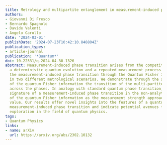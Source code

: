 ```yaml
---
title: Metrology and multipartite entanglement in measurement-induced phase transition
authors:
- Giovanni Di Fresco
- Bernardo Spagnolo
- Davide Valenti
- Angelo Carollo
date: '2024-03-01'
publishDate: '2024-07-23T10:42:10.848804Z'
publication_types:
- article-journal
publication: '*Quantum*'
doi: 10.22331/q-2024-04-30-1326
abstract: Measurement-induced phase transition arises from the competition between
  a deterministic quantum evolution and a repeated measurement process. We explore
  the measurement-induced phase transition through the Quantum Fisher Information
  in two different metrological scenarios. We demonstrate through the scaling behavior
  of the quantum Fisher information the transition of the multi-partite entanglement
  across the phases. In analogy with standard quantum phase transition, we reveal
  signature of a measurement-induced phase transition in the non-analytic behaviour
  of the quantum Fisher information as the measurement strength approaches the critical
  value. Our results offer novel insights into the features of a quantum systems undergoing
  measurement-induced phase transition and indicate potential avenues for further
  exploration in the field of quantum physics.
tags:
- Quantum Physics
links:
- name: arXiv
  url: https://arxiv.org/abs/2302.10132
---
```

